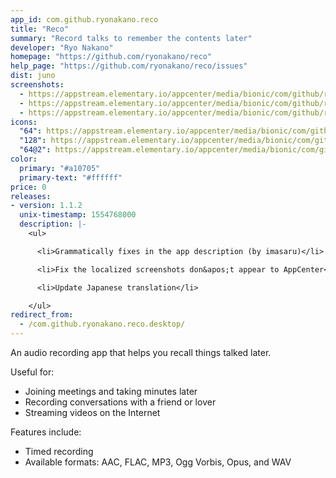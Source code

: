 ```yaml
---
app_id: com.github.ryonakano.reco
title: "Reco"
summary: "Record talks to remember the contents later"
developer: "Ryo Nakano"
homepage: "https://github.com/ryonakano/reco"
help_page: "https://github.com/ryonakano/reco/issues"
dist: juno
screenshots:
  - https://appstream.elementary.io/appcenter/media/bionic/com/github/ryonakano.reco/D46D992F6D49753A0FFB087C6DF00A39/screenshots/image-1_orig.png
  - https://appstream.elementary.io/appcenter/media/bionic/com/github/ryonakano.reco/D46D992F6D49753A0FFB087C6DF00A39/screenshots/image-2_orig.png
  - https://appstream.elementary.io/appcenter/media/bionic/com/github/ryonakano.reco/D46D992F6D49753A0FFB087C6DF00A39/screenshots/image-3_orig.png
icons:
  "64": https://appstream.elementary.io/appcenter/media/bionic/com/github/ryonakano.reco/D46D992F6D49753A0FFB087C6DF00A39/icons/64x64/com.github.ryonakano.reco_com.github.ryonakano.reco.png
  "128": https://appstream.elementary.io/appcenter/media/bionic/com/github/ryonakano.reco/D46D992F6D49753A0FFB087C6DF00A39/icons/128x128/com.github.ryonakano.reco_com.github.ryonakano.reco.png
  "64@2": https://appstream.elementary.io/appcenter/media/bionic/com/github/ryonakano.reco/D46D992F6D49753A0FFB087C6DF00A39/icons/64x64@2/com.github.ryonakano.reco_com.github.ryonakano.reco.png
color:
  primary: "#a10705"
  primary-text: "#ffffff"
price: 0
releases:
- version: 1.1.2
  unix-timestamp: 1554768000
  description: |-
    <ul>

      <li>Grammatically fixes in the app description (by imasaru)</li>

      <li>Fix the localized screenshots don&apos;t appear to AppCenter</li>

      <li>Update Japanese translation</li>

    </ul>
redirect_from:
  - /com.github.ryonakano.reco.desktop/
---
```


<p>An audio recording app that helps you recall things talked later.</p>
<p>Useful for:</p>
<ul>
  <li>Joining meetings and taking minutes later</li>
  <li>Recording conversations with a friend or lover</li>
  <li>Streaming videos on the Internet</li>
</ul>
<p>Features include:</p>
<ul>
  <li>Timed recording</li>
  <li>Available formats: AAC, FLAC, MP3, Ogg Vorbis, Opus, and WAV</li>
</ul>